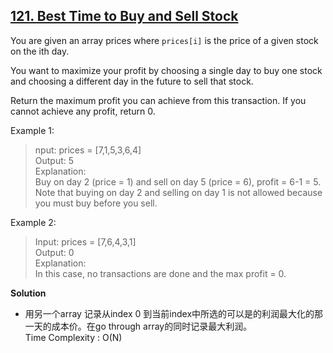 ## [121. Best Time to Buy and Sell Stock](https://leetcode.com/problems/best-time-to-buy-and-sell-stock/)  
You are given an array prices where `prices[i]` is the price of a given stock on the ith day.

You want to maximize your profit by choosing a single day to buy one stock and choosing a different day in the future to sell that stock.

Return the maximum profit you can achieve from this transaction. If you cannot achieve any profit, return 0.

 

Example 1:
>nput: prices = [7,1,5,3,6,4]  
Output: 5  
Explanation:  
Buy on day 2 (price = 1) and sell on day 5 (price = 6), profit = 6-1 = 5.
Note that buying on day 2 and selling on day 1 is not allowed because you must buy before you sell.

Example 2:
>Input: prices = [7,6,4,3,1]  
Output: 0  
Explanation:  
In this case, no transactions are done and the max profit = 0.  

**Solution**
* 用另一个array 记录从index 0 到当前index中所选的可以是的利润最大化的那一天的成本价。在go through array的同时记录最大利润。  
    Time Complexity : O(N)